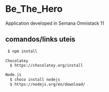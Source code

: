 # Be_The_Hero
Application developed in Semana Omnistack 11

## comandos/links uteis
```sh
 $ npm install
 
Chocolatey
  $ https://chocolatey.org/install

Node.js
  $ choco install nodejs
  $ https://nodejs.org/en/download/
```
